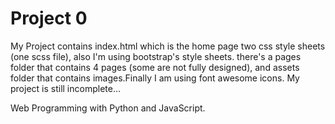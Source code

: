 # Project 0
My Project contains index.html which is the home page two css style sheets (one scss file), also I'm using bootstrap's style sheets.
there's a pages folder that contains 4 pages (some are not fully designed), and assets folder that contains images.Finally I am using font awesome icons.
My project is still incomplete...

Web Programming with Python and JavaScript.
